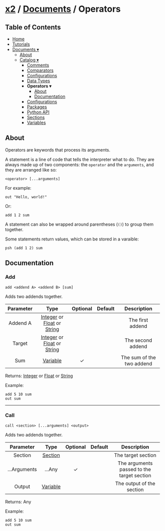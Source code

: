 # [x2](../../README.md) / [Documents](../documents.md) / Operators

## Table of Contents

- [Home](../../README.md)
- [Tutorials](../tutorials.md)
-  [Documents ▾](../documents.md)
    - [About](../documents.md#about)
    - [Catalog ▾](../documents.md#catalog)
        - [Comments](./comments.md)
        - [Comparators](./comparators.md)
        - [Configurations](./configurations.md)
        - [Data Types](./dataTypes.md)
        - **Operators ▾**
            - [About](#about)
            - [Documentation](#documentation)
        - [Configurations](./configurations.md)
        - [Packages](./packages.md)
        - [Python API](./pythonAPI.md)
        - [Sections](./sections.md)
        - [Variables](./variables.md)

## About

Operators are keywords that process its arguments.

A statement is a line of code that tells the interpreter what to do. They are always made up of two components: the `operator` and the `arguments`, and they are arranged like so:

```
<operator> [...arguments]
```

For example:

```xt
out "Hello, world!"
```

Or:

```xt
add 1 2 sum
```

A statement can also be wrapped around parentheses (`()`) to group them together.

Some statements return values, which can be stored in a varaible:

```
psh (add 1 2) sum
```

## Documentation

### Add

```xt
add <addend A> <addend B> [sum]
```

Adds two addends together.

| Parameter | Type | Optional | Default | Description |
| :-: | :-: | :-: | :-: | :-: |
| Addend A | [Integer](./dataTypes.md#integer) or [Float](./dataTypes.md#float) or [String](./dataTypes.md#string) | | | The first addend |
| Target | [Integer](./dataTypes.md#integer) or [Float](./dataTypes.md#float) or [String](./dataTypes.md#string) | | | The second addend |
| Sum | [Variable](./variables.md) | ✓ | | The sum of the two addend |

Returns: [Integer](./dataTypes.md#integer) or [Float](./dataTypes.md#float) or [String](./dataTypes.md#string)

Example:

```xt
add 5 10 sum
out sum
```

---

### Call

```xt
call <section> [...arguments] <output>
```

Adds two addends together.

| Parameter | Type | Optional | Default | Description |
| :-: | :-: | :-: | :-: | :-: |
| Section | [Section](./sections.md) | | | The target section |
| ...Arguments | ...Any | ✓ | | The arguments passed to the target section |
| Output | [Variable](./variables.md) | | | The output of the section |

Returns: Any

Example:

```xt
add 5 10 sum
out sum
```
